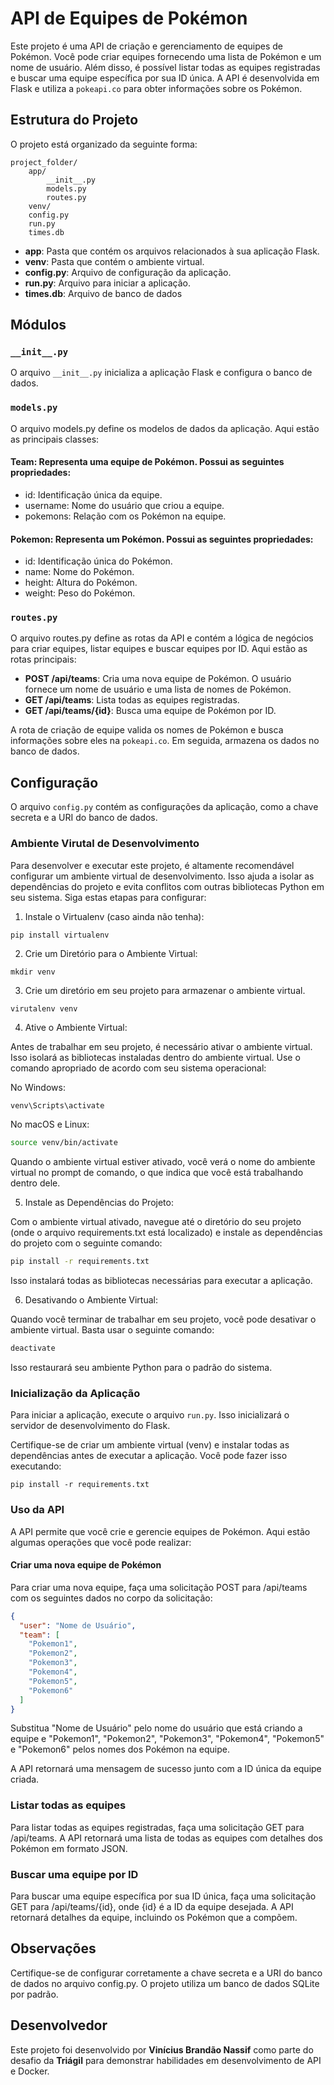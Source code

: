 # API de Equipes de Pokémon
Este projeto é uma API de criação e gerenciamento de equipes de Pokémon. Você pode criar equipes fornecendo uma lista de Pokémon e um nome de usuário. Além disso, é possível listar todas as equipes registradas e buscar uma equipe específica por sua ID única. A API é desenvolvida em Flask e utiliza a ```pokeapi.co``` para obter informações sobre os Pokémon.

## Estrutura do Projeto
O projeto está organizado da seguinte forma:
```
project_folder/
    app/
        __init__.py
        models.py
        routes.py
    venv/
    config.py
    run.py
    times.db
```
- **app**: Pasta que contém os arquivos relacionados à sua aplicação Flask.
- **venv**: Pasta que contém o ambiente virtual.
- **config.py**: Arquivo de configuração da aplicação.
- **run.py**: Arquivo para iniciar a aplicação.
- **times.db**: Arquivo de banco de dados

## Módulos
### `__init__.py`

O arquivo `__init__.py` inicializa a aplicação Flask e configura o banco de dados.

### `models.py`

O arquivo models.py define os modelos de dados da aplicação. Aqui estão as principais classes:

#### Team: Representa uma equipe de Pokémon. Possui as seguintes propriedades:

- id: Identificação única da equipe.
- username: Nome do usuário que criou a equipe.
- pokemons: Relação com os Pokémon na equipe.

#### Pokemon: Representa um Pokémon. Possui as seguintes propriedades:

- id: Identificação única do Pokémon.
- name: Nome do Pokémon.
- height: Altura do Pokémon.
- weight: Peso do Pokémon.

### `routes.py`
O arquivo routes.py define as rotas da API e contém a lógica de negócios para criar equipes, listar equipes e buscar equipes por ID. Aqui estão as rotas principais:

- **POST /api/teams**: Cria uma nova equipe de Pokémon. O usuário fornece um nome de usuário e uma lista de nomes de Pokémon.
- **GET /api/teams**: Lista todas as equipes registradas.
- **GET /api/teams/{id}**: Busca uma equipe de Pokémon por ID.

A rota de criação de equipe valida os nomes de Pokémon e busca informações sobre eles na ```pokeapi.co```. Em seguida, armazena os dados no banco de dados.

## Configuração
O arquivo `config.py` contém as configurações da aplicação, como a chave secreta e a URI do banco de dados. 
### Ambiente Virutal de Desenvolvimento
Para desenvolver e executar este projeto, é altamente recomendável configurar um ambiente virtual de desenvolvimento. Isso ajuda a isolar as dependências do projeto e evita conflitos com outras bibliotecas Python em seu sistema. Siga estas etapas para configurar:

1. Instale o Virtualenv (caso ainda não tenha):
```
pip install virtualenv
```
2. Crie um Diretório para o Ambiente Virtual:
```
mkdir venv
```
3. Crie um diretório em seu projeto para armazenar o ambiente virtual. 
```
virutalenv venv
``` 
4. Ative o Ambiente Virtual:

Antes de trabalhar em seu projeto, é necessário ativar o ambiente virtual. Isso isolará as bibliotecas instaladas dentro do ambiente virtual. Use o comando apropriado de acordo com seu sistema operacional:

No Windows:

``` bash
venv\Scripts\activate
```
No macOS e Linux:

```bash
source venv/bin/activate
```
Quando o ambiente virtual estiver ativado, você verá o nome do ambiente virtual no prompt de comando, o que indica que você está trabalhando dentro dele.

5. Instale as Dependências do Projeto:

Com o ambiente virtual ativado, navegue até o diretório do seu projeto (onde o arquivo requirements.txt está localizado) e instale as dependências do projeto com o seguinte comando:

```bash
pip install -r requirements.txt
```
Isso instalará todas as bibliotecas necessárias para executar a aplicação.

6. Desativando o Ambiente Virtual:

Quando você terminar de trabalhar em seu projeto, você pode desativar o ambiente virtual. Basta usar o seguinte comando:

```bash
deactivate
```
Isso restaurará seu ambiente Python para o padrão do sistema.

### Inicialização da Aplicação
Para iniciar a aplicação, execute o arquivo `run.py`. Isso inicializará o servidor de desenvolvimento do Flask.

Certifique-se de criar um ambiente virtual (venv) e instalar todas as dependências antes de executar a aplicação. Você pode fazer isso executando:

```
pip install -r requirements.txt
```

### Uso da API
A API permite que você crie e gerencie equipes de Pokémon. Aqui estão algumas operações que você pode realizar:

#### Criar uma nova equipe de Pokémon
Para criar uma nova equipe, faça uma solicitação POST para /api/teams com os seguintes dados no corpo da solicitação:

``` json
{
  "user": "Nome de Usuário",
  "team": [
    "Pokemon1", 
    "Pokemon2", 
    "Pokemon3",
    "Pokemon4",
    "Pokemon5",
    "Pokemon6"
  ]
}
```

Substitua "Nome de Usuário" pelo nome do usuário que está criando a equipe e "Pokemon1", "Pokemon2", "Pokemon3", "Pokemon4", "Pokemon5" e "Pokemon6" pelos nomes dos Pokémon na equipe.

A API retornará uma mensagem de sucesso junto com a ID única da equipe criada.

### Listar todas as equipes
Para listar todas as equipes registradas, faça uma solicitação GET para /api/teams. A API retornará uma lista de todas as equipes com detalhes dos Pokémon em formato JSON.

### Buscar uma equipe por ID
Para buscar uma equipe específica por sua ID única, faça uma solicitação GET para /api/teams/{id}, onde {id} é a ID da equipe desejada. A API retornará detalhes da equipe, incluindo os Pokémon que a compõem.

## Observações
Certifique-se de configurar corretamente a chave secreta e a URI do banco de dados no arquivo config.py. O projeto utiliza um banco de dados SQLite por padrão.

## Desenvolvedor
Este projeto foi desenvolvido por **Vinícius Brandão Nassif** como parte do desafio da **Triágil** para demonstrar habilidades em desenvolvimento de API e Docker.

